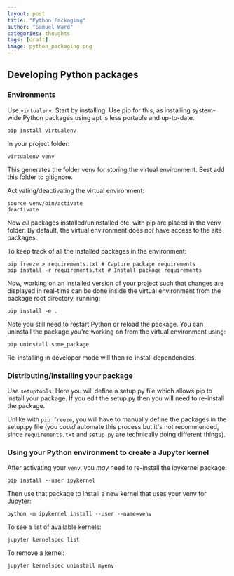 ```yaml
---
layout: post
title: "Python Packaging"
author: "Samuel Ward"
categories: thoughts
tags: [draft]
image: python_packaging.png
---
```


## Developing Python packages

### Environments

Use ```virtualenv```. Start by installing. Use pip for this, as installing system-wide Python packages using apt is less portable and up-to-date.

```shell
pip install virtualenv
```

In your project folder:

```shell
virtualenv venv
```
This generates the folder venv for storing the virtual environment. Best add this folder to gitignore.

Activating/deactivating the virtual environment:

```shell
source venv/bin/activate
deactivate
```

Now *all* packages installed/uninstalled etc. with pip are placed in the venv folder. By default, the virtual environment does *not* have access to the site packages.

To keep track of all the installed packages in the environment:

```shell
pip freeze > requirements.txt # Capture package requirements
pip install -r requirements.txt # Install package requirements
```

Now, working on an installed version of your project such that changes are displayed in real-time can be done inside the virtual environment from the package root directory, running:

```shell
pip install -e .
```

Note you still need to restart Python or reload the package. You can uninstall the package you're working on from the virtual environment using:

```shell
pip uninstall some_package
```

Re-installing in developer mode will then re-install dependencies.

### Distributing/installing your package

Use ```setuptools```. Here you will define a setup.py file which allows pip to install your package. If you edit the setup.py then you will need to re-install the package.

Unlike with ```pip freeze```, you will have to manually define the packages in the setup.py file (you _could_ automate this process but it's not recommended, since `requirements.txt` and `setup.py` are technically doing different things).

### Using your Python environment to create a Jupyter kernel

After activating your ```venv```, you _may_ need to re-install the ipykernel package:

```shell
pip install --user ipykernel
```

Then use that package to install a new kernel that uses your venv for Jupyter: 

```shell
python -m ipykernel install --user --name=venv
```

To see a list of available kernels:

```shell
jupyter kernelspec list
```

To remove a kernel:

```shell
jupyter kernelspec uninstall myenv
```

